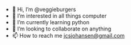- 👋 Hi, I’m @veggieburgers
- 👀 I’m interested in all things computer
- 🌱 I’m currently learning python
- 💞️ I’m looking to collaborate on anything
- 📫 How to reach me jcsjohansen@gmail.com

<!---
veggieburgers/veggieburgers is a ✨ special ✨ repository because its `README.md` (this file) appears on your GitHub profile.
You can click the Preview link to take a look at your changes.
--->
